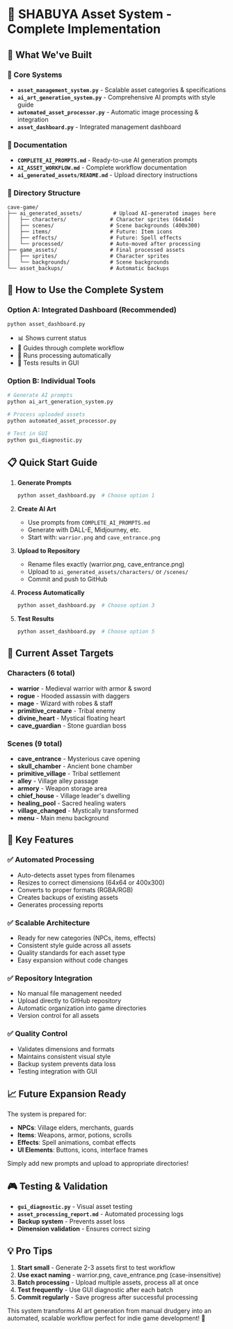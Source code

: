 # 🎨 SHABUYA Asset System - Complete Implementation

## 📁 What We've Built

### 🤖 Core Systems
- **`asset_management_system.py`** - Scalable asset categories & specifications
- **`ai_art_generation_system.py`** - Comprehensive AI prompts with style guide
- **`automated_asset_processor.py`** - Automatic image processing & integration
- **`asset_dashboard.py`** - Integrated management dashboard

### 📝 Documentation
- **`COMPLETE_AI_PROMPTS.md`** - Ready-to-use AI generation prompts
- **`AI_ASSET_WORKFLOW.md`** - Complete workflow documentation
- **`ai_generated_assets/README.md`** - Upload directory instructions

### 📁 Directory Structure
```
cave-game/
├── ai_generated_assets/          # Upload AI-generated images here
│   ├── characters/              # Character sprites (64x64)
│   ├── scenes/                  # Scene backgrounds (400x300) 
│   ├── items/                   # Future: Item icons
│   ├── effects/                 # Future: Spell effects
│   └── processed/               # Auto-moved after processing
├── game_assets/                 # Final processed assets
│   ├── sprites/                 # Character sprites
│   └── backgrounds/             # Scene backgrounds
└── asset_backups/               # Automatic backups
```

## 🚀 How to Use the Complete System

### Option A: Integrated Dashboard (Recommended)
```bash
python asset_dashboard.py
```
- 📊 Shows current status
- 🎯 Guides through complete workflow
- 🤖 Runs processing automatically
- 🧪 Tests results in GUI

### Option B: Individual Tools
```bash
# Generate AI prompts
python ai_art_generation_system.py

# Process uploaded assets
python automated_asset_processor.py

# Test in GUI
python gui_diagnostic.py
```

## 📋 Quick Start Guide

1. **Generate Prompts**
   ```bash
   python asset_dashboard.py  # Choose option 1
   ```

2. **Create AI Art**
   - Use prompts from `COMPLETE_AI_PROMPTS.md`
   - Generate with DALL-E, Midjourney, etc.
   - Start with: `warrior.png` and `cave_entrance.png`

3. **Upload to Repository**
   - Rename files exactly (warrior.png, cave_entrance.png)
   - Upload to `ai_generated_assets/characters/` or `/scenes/`
   - Commit and push to GitHub

4. **Process Automatically**
   ```bash
   python asset_dashboard.py  # Choose option 3
   ```

5. **Test Results**
   ```bash
   python asset_dashboard.py  # Choose option 5
   ```

## 🎯 Current Asset Targets

### Characters (6 total)
- **warrior** - Medieval warrior with armor & sword
- **rogue** - Hooded assassin with daggers  
- **mage** - Wizard with robes & staff
- **primitive_creature** - Tribal enemy
- **divine_heart** - Mystical floating heart
- **cave_guardian** - Stone guardian boss

### Scenes (9 total)
- **cave_entrance** - Mysterious cave opening
- **skull_chamber** - Ancient bone chamber
- **primitive_village** - Tribal settlement
- **alley** - Village alley passage
- **armory** - Weapon storage area
- **chief_house** - Village leader's dwelling
- **healing_pool** - Sacred healing waters
- **village_changed** - Mystically transformed
- **menu** - Main menu background

## 🔧 Key Features

### ✅ Automated Processing
- Auto-detects asset types from filenames
- Resizes to correct dimensions (64x64 or 400x300)
- Converts to proper formats (RGBA/RGB)
- Creates backups of existing assets
- Generates processing reports

### ✅ Scalable Architecture
- Ready for new categories (NPCs, items, effects)
- Consistent style guide across all assets
- Quality standards for each asset type
- Easy expansion without code changes

### ✅ Repository Integration
- No manual file management needed
- Upload directly to GitHub repository
- Automatic organization into game directories
- Version control for all assets

### ✅ Quality Control
- Validates dimensions and formats
- Maintains consistent visual style
- Backup system prevents data loss
- Testing integration with GUI

## 📈 Future Expansion Ready

The system is prepared for:
- **NPCs**: Village elders, merchants, guards
- **Items**: Weapons, armor, potions, scrolls
- **Effects**: Spell animations, combat effects
- **UI Elements**: Buttons, icons, interface frames

Simply add new prompts and upload to appropriate directories!

## 🎮 Testing & Validation

- **`gui_diagnostic.py`** - Visual asset testing
- **`asset_processing_report.md`** - Automated processing logs
- **Backup system** - Prevents asset loss
- **Dimension validation** - Ensures correct sizing

## 💡 Pro Tips

1. **Start small** - Generate 2-3 assets first to test workflow
2. **Use exact naming** - warrior.png, cave_entrance.png (case-insensitive)
3. **Batch processing** - Upload multiple assets, process all at once
4. **Test frequently** - Use GUI diagnostic after each batch
5. **Commit regularly** - Save progress after successful processing

This system transforms AI art generation from manual drudgery into an automated, scalable workflow perfect for indie game development! 🎉
